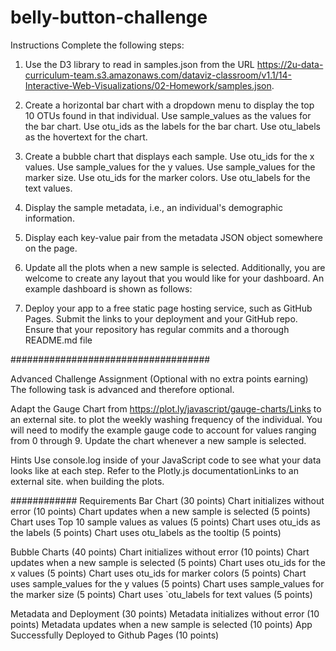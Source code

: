 # belly-button-challenge

Instructions
Complete the following steps:

1. Use the D3 library to read in samples.json from the URL https://2u-data-curriculum-team.s3.amazonaws.com/dataviz-classroom/v1.1/14-Interactive-Web-Visualizations/02-Homework/samples.json.

2. Create a horizontal bar chart with a dropdown menu to display the top 10 OTUs found in that individual.
  Use sample_values as the values for the bar chart.
  Use otu_ids as the labels for the bar chart.
  Use otu_labels as the hovertext for the chart.

3. Create a bubble chart that displays each sample.
  Use otu_ids for the x values.
  Use sample_values for the y values.
  Use sample_values for the marker size.
  Use otu_ids for the marker colors.
  Use otu_labels for the text values.

4. Display the sample metadata, i.e., an individual's demographic information.

5. Display each key-value pair from the metadata JSON object somewhere on the page.

6. Update all the plots when a new sample is selected. Additionally, you are welcome to create any layout that you would like for your dashboard. An example dashboard is shown as follows:

7. Deploy your app to a free static page hosting service, such as GitHub Pages. Submit the links to your deployment and your GitHub repo. Ensure that your repository has regular commits and a thorough README.md file

####################################

Advanced Challenge Assignment (Optional with no extra points earning)
The following task is advanced and therefore optional.

Adapt the Gauge Chart from https://plot.ly/javascript/gauge-charts/Links to an external site. to plot the weekly washing frequency of the individual.
You will need to modify the example gauge code to account for values ranging from 0 through 9.
Update the chart whenever a new sample is selected.

Hints
Use console.log inside of your JavaScript code to see what your data looks like at each step.
Refer to the Plotly.js documentationLinks to an external site. when building the plots.


############
Requirements
Bar Chart (30 points)
  Chart initializes without error (10 points)
  Chart updates when a new sample is selected (5 points)
  Chart uses Top 10 sample values as values (5 points)
  Chart uses otu_ids as the labels (5 points)
  Chart uses otu_labels as the tooltip (5 points)

Bubble Charts (40 points)
  Chart initializes without error (10 points)
  Chart updates when a new sample is selected (5 points)
  Chart uses otu_ids for the x values (5 points)
  Chart uses otu_ids for marker colors (5 points)
  Chart uses sample_values for the y values (5 points)
  Chart uses sample_values for the marker size (5 points)
  Chart uses `otu_labels for text values (5 points)

Metadata and Deployment (30 points)
  Metadata initializes without error (10 points)
  Metadata updates when a new sample is selected (10 points)
  App Successfully Deployed to Github Pages (10 points)
